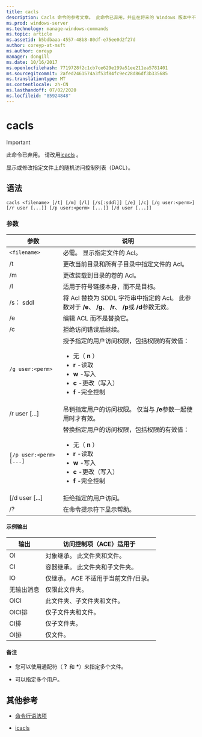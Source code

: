 ```yaml
---
title: cacls
description: Cacls 命令的参考文章。 此命令已弃用，并且在将来的 Windows 版本中不保证其受支持。
ms.prod: windows-server
ms.technology: manage-windows-commands
ms.topic: article
ms.assetid: b5bdbaaa-4557-48b8-80df-e75ee0d2f27d
author: coreyp-at-msft
ms.author: coreyp
manager: dongill
ms.date: 10/16/2017
ms.openlocfilehash: 7719728f2c1cb7ce629e199a51ee211ea5781401
ms.sourcegitcommit: 2afed2461574a3f53f84fc9ec28d86df3b335685
ms.translationtype: MT
ms.contentlocale: zh-CN
ms.lasthandoff: 07/02/2020
ms.locfileid: "85924848"
---
```

# <a name="cacls"></a>cacls

>[!IMPORTANT]
> 此命令已弃用。 请改用[icacls](icacls.md) 。

显示或修改指定文件上的随机访问控制列表（DACL）。

## <a name="syntax"></a>语法

```
cacls <filename> [/t] [/m] [/l] [/s[:sddl]] [/e] [/c] [/g user:<perm>] [/r user [...]] [/p user:<perm> [...]] [/d user [...]]
```

### <a name="parameters"></a>参数

| 参数 | 说明 |
| --------- | ----------- |
| `<filename>` | 必需。 显示指定文件的 Acl。 |
| /t  | 更改当前目录和所有子目录中指定文件的 Acl。 |
| /m | 更改装载到目录的卷的 Acl。 |
| /l | 适用于符号链接本身，而不是目标。 |
| /s： sddl | 将 Acl 替换为 SDDL 字符串中指定的 Acl。 此参数对于 **/e**、 **/g**、 **/r**、 **/p**或 **/d**参数无效。 |
| /e | 编辑 ACL 而不是替换它。 |
| /c | 拒绝访问错误后继续。 |
| `/g user:<perm>` | 授予指定的用户访问权限，包括权限的有效值：<ul><li>无（ **n** ）</li><li>**r** -读取</li><li>**w** -写入</li><li>**c** -更改（写入）</li><li>**f** -完全控制</li></ul> |
| /r user [...] | 吊销指定用户的访问权限。 仅当与 **/e**参数一起使用时才有效。 |
| `[/p user:<perm> [...]` | 替换指定用户的访问权限，包括权限的有效值：<ul><li>无（ **n** ）</li><li>**r** -读取</li><li>**w** -写入</li><li>**c** -更改（写入）</li><li>**f** -完全控制</li></ul> |
| [/d user [...] | 拒绝指定的用户访问。 |
| /? | 在命令提示符下显示帮助。 |

#### <a name="sample-output"></a>示例输出

| 输出 | 访问控制项（ACE）适用于 |
-------- | ------------------------------------- |
| OI | 对象继承。 此文件夹和文件。 |
| CI | 容器继承。 此文件夹和子文件夹。 |
| IO | 仅继承。 ACE 不适用于当前文件/目录。 |
| 无输出消息 | 仅限此文件夹。 |
| OICI | 此文件夹、子文件夹和文件。 |
| OICI排 | 仅子文件夹和文件。 |
| CI排 | 仅子文件夹。 |
| OI排 | 仅文件。 |

#### <a name="remarks"></a>备注

- 您可以使用通配符（**？** 和 **&#42;**）来指定多个文件。

- 可以指定多个用户。

## <a name="additional-references"></a>其他参考

- [命令行语法项](command-line-syntax-key.md)

- [icacls](icacls.md)
